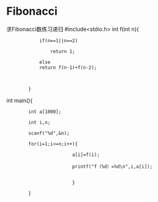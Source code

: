 # Fibonacci
求Fibonacci数练习递归
#include<stdio.h>
int f(int n){

				if(n==1||n==2)
        
					return 1;
          
				else
				return f(n-1)+f(n-2);
        


			}


int main(){


			int a[1000];
      
			int i,n;
      
			scanf("%d",&n);
      
			for(i=1;i<=n;i++){
      
							a[i]=f(i);	
              
							printf("f（%d）=%d\n",i,a[i]);
              
			
							}

			}
